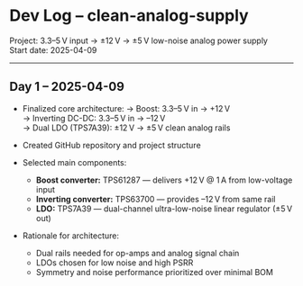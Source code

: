 # Dev Log – clean-analog-supply  
Project: 3.3–5 V input → ±12 V → ±5 V low-noise analog power supply  
Start date: 2025-04-09

---

## Day 1 – 2025-04-09

- Finalized core architecture:
  → Boost: 3.3–5 V in → +12 V  
  → Inverting DC-DC: 3.3–5 V in → –12 V  
  → Dual LDO (TPS7A39): ±12 V → ±5 V clean analog rails

- Created GitHub repository and project structure

- Selected main components:
  - **Boost converter:** TPS61287 — delivers +12 V @ 1 A from low-voltage input
  - **Inverting converter:** TPS63700 — provides –12 V from same rail
  - **LDO:** TPS7A39 — dual-channel ultra-low-noise linear regulator (±5 V out)

- Rationale for architecture:
  - Dual rails needed for op-amps and analog signal chain
  - LDOs chosen for low noise and high PSRR
  - Symmetry and noise performance prioritized over minimal BOM




